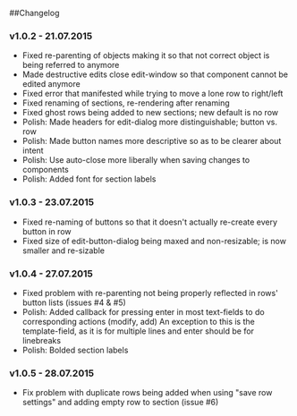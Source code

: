 ##Changelog

### v1.0.2 - 21.07.2015
- Fixed re-parenting of objects making it so that not correct object is being referred to anymore
- Made destructive edits close edit-window so that component cannot be edited anymore
- Fixed error that manifested while trying to move a lone row to right/left
- Fixed renaming of sections, re-rendering after renaming
- Fixed ghost rows being added to new sections; new default is no row
- Polish: Made headers for edit-dialog more distinguishable; button vs. row
- Polish: Made button names more descriptive so as to be clearer about intent
- Polish: Use auto-close more liberally when saving changes to components
- Polish: Added font for section labels 

### v1.0.3 - 23.07.2015
- Fixed re-naming of buttons so that it doesn't actually re-create every button in row
- Fixed size of edit-button-dialog being maxed and non-resizable; is now smaller and re-sizable

### v1.0.4 - 27.07.2015
- Fixed problem with re-parenting not being properly reflected in rows' button lists (issues #4 & #5)
- Polish: Added callback for pressing enter in most text-fields to do corresponding actions (modify, add)
  An exception to this is the template-field, as it is for multiple lines and enter should be for linebreaks
- Polish: Bolded section labels

### v1.0.5 - 28.07.2015
- Fix problem with duplicate rows being added when using "save row settings" and adding empty row to section (issue #6)
